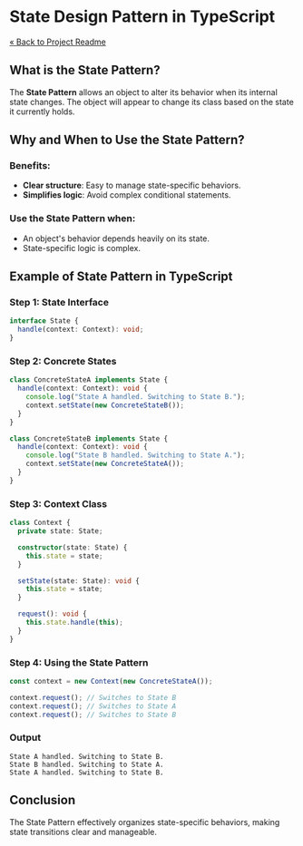 # State Design Pattern in TypeScript

[« Back to Project Readme](../../../README.md)

## What is the State Pattern?

The **State Pattern** allows an object to alter its behavior when its internal state changes. The object will appear to change its class based on the state it currently holds.

## Why and When to Use the State Pattern?

### Benefits:
- **Clear structure**: Easy to manage state-specific behaviors.
- **Simplifies logic**: Avoid complex conditional statements.

### Use the State Pattern when:
- An object's behavior depends heavily on its state.
- State-specific logic is complex.

## Example of State Pattern in TypeScript

### Step 1: State Interface

```typescript
interface State {
  handle(context: Context): void;
}
```

### Step 2: Concrete States

```typescript
class ConcreteStateA implements State {
  handle(context: Context): void {
    console.log("State A handled. Switching to State B.");
    context.setState(new ConcreteStateB());
  }
}

class ConcreteStateB implements State {
  handle(context: Context): void {
    console.log("State B handled. Switching to State A.");
    context.setState(new ConcreteStateA());
  }
}
```

### Step 3: Context Class

```typescript
class Context {
  private state: State;

  constructor(state: State) {
    this.state = state;
  }

  setState(state: State): void {
    this.state = state;
  }

  request(): void {
    this.state.handle(this);
  }
}
```

### Step 4: Using the State Pattern

```typescript
const context = new Context(new ConcreteStateA());

context.request(); // Switches to State B
context.request(); // Switches to State A
context.request(); // Switches to State B
```

### Output
```
State A handled. Switching to State B.
State B handled. Switching to State A.
State A handled. Switching to State B.
```

## Conclusion

The State Pattern effectively organizes state-specific behaviors, making state transitions clear and manageable.